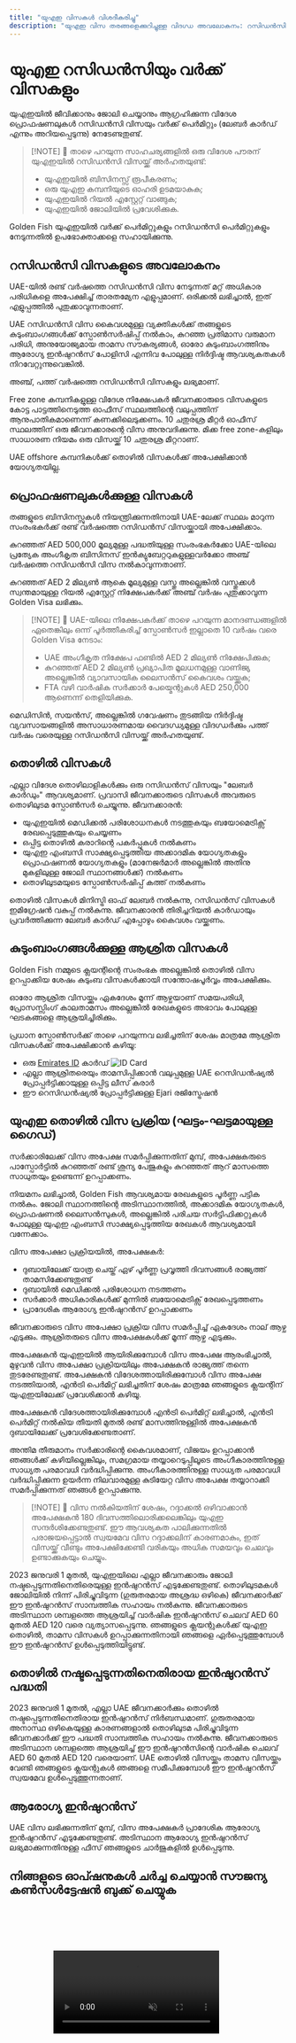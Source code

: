 ```yaml
---
title: "യുഎഇ വിസകൾ വിശദീകരിച്ചു"
description: "യുഎഇ വിസ തരങ്ങളെക്കുറിച്ചുള്ള വിദഗ്ധ അവലോകനം: റസിഡൻസി പെർമിറ്റുകൾ, വർക്ക് വിസകൾ, ആശ്രിത വിസകൾ. ആവശ്യകതകളെയും പ്രോസസ്സിംഗിനെയും കുറിച്ച് നിങ്ങൾ അറിയേണ്ടതെല്ലാം."
---
```


# യുഎഇ റസിഡൻസിയും വർക്ക് വിസകളും

യുഎഇയിൽ ജീവിക്കാനും ജോലി ചെയ്യാനും ആഗ്രഹിക്കുന്ന വിദേശ പ്രൊഫഷണലുകൾ റസിഡൻസി വിസയും വർക്ക് പെർമിറ്റും (ലേബർ കാർഡ് എന്നും അറിയപ്പെടുന്നു) നേടേണ്ടതുണ്ട്.

> [!NOTE] 💚 താഴെ പറയുന്ന സാഹചര്യങ്ങളിൽ ഒരു വിദേശ പൗരന് യുഎഇയിൽ റസിഡൻസി വിസയ്ക്ക് അർഹതയുണ്ട്:
>
> - യുഎഇയിൽ ബിസിനസ്സ് രൂപീകരണം;
> - ഒരു യുഎഇ കമ്പനിയുടെ ഓഹരി ഉടമയാകുക;
> - യുഎഇയിൽ റിയൽ എസ്റ്റേറ്റ് വാങ്ങുക;
> - യുഎഇയിൽ ജോലിയിൽ പ്രവേശിക്കുക.

Golden Fish യുഎഇയിൽ വർക്ക് പെർമിറ്റുകളും റസിഡൻസി പെർമിറ്റുകളും നേടുന്നതിൽ ഉപഭോക്താക്കളെ സഹായിക്കുന്നു.

## റസിഡൻസി വിസകളുടെ അവലോകനം

UAE-യിൽ രണ്ട് വർഷത്തെ റസിഡൻസി വിസ നേടുന്നത് മറ്റ് അധികാര പരിധികളെ അപേക്ഷിച്ച് താരതമ്യേന എളുപ്പമാണ്. ഒരിക്കൽ ലഭിച്ചാൽ, ഇത് എളുപ്പത്തിൽ പുതുക്കാവുന്നതാണ്.

UAE റസിഡൻസി വിസ കൈവശമുള്ള വ്യക്തികൾക്ക് തങ്ങളുടെ കുടുംബാംഗങ്ങൾക്ക് സ്പോൺസർഷിപ്പ് നൽകാം, കുറഞ്ഞ പ്രതിമാസ വരുമാന പരിധി, അനുയോജ്യമായ താമസ സൗകര്യങ്ങൾ, ഓരോ കുടുംബാംഗത്തിനും ആരോഗ്യ ഇൻഷുറൻസ് പോളിസി എന്നിവ പോലുള്ള നിർദ്ദിഷ്ട ആവശ്യകതകൾ നിറവേറ്റുന്നുവെങ്കിൽ.

അഞ്ച്, പത്ത് വർഷത്തെ റസിഡൻസി വിസകളും ലഭ്യമാണ്.

Free zone കമ്പനികളുള്ള വിദേശ നിക്ഷേപകർ ജീവനക്കാരുടെ വിസകളുടെ കോട്ട പാട്ടത്തിനെടുത്ത ഓഫീസ് സ്ഥലത്തിന്റെ വലുപ്പത്തിന് ആനുപാതികമാണെന്ന് കണക്കിലെടുക്കണം. 10 ചതുരശ്ര മീറ്റർ ഓഫീസ് സ്ഥലത്തിന് ഒരു ജീവനക്കാരന്റെ വിസ അനുവദിക്കുന്നു. മിക്ക free zone-കളിലും സാധാരണ നിയമം ഒരു വിസയ്ക്ക് 10 ചതുരശ്ര മീറ്ററാണ്.

UAE offshore കമ്പനികൾക്ക് തൊഴിൽ വിസകൾക്ക് അപേക്ഷിക്കാൻ യോഗ്യതയില്ല.

## പ്രൊഫഷണലുകൾക്കുള്ള വിസകൾ

തങ്ങളുടെ ബിസിനസ്സുകൾ നിയന്ത്രിക്കുന്നതിനായി UAE-ലേക്ക് സ്ഥലം മാറുന്ന സംരംഭകർക്ക് രണ്ട് വർഷത്തെ റസിഡൻസ് വിസയ്ക്കായി അപേക്ഷിക്കാം.

കുറഞ്ഞത് AED 500,000 മൂല്യമുള്ള പദ്ധതിയുള്ള സംരംഭകർക്കോ UAE-യിലെ പ്രത്യേക അംഗീകൃത ബിസിനസ് ഇൻക്യുബേറ്ററുകളുള്ളവർക്കോ അഞ്ച് വർഷത്തെ റസിഡൻസി വിസ നൽകാവുന്നതാണ്.

കുറഞ്ഞത് AED 2 മില്യൺ ആകെ മൂല്യമുള്ള വസ്തു അല്ലെങ്കിൽ വസ്തുക്കൾ സ്വന്തമായുള്ള റിയൽ എസ്റ്റേറ്റ് നിക്ഷേപകർക്ക് അഞ്ച് വർഷം പുതുക്കാവുന്ന Golden Visa ലഭിക്കും.

> [!NOTE] 💚 UAE-യിലെ നിക്ഷേപകർക്ക് താഴെ പറയുന്ന മാനദണ്ഡങ്ങളിൽ ഏതെങ്കിലും ഒന്ന് പൂർത്തീകരിച്ച് സ്പോൺസർ ഇല്ലാതെ 10 വർഷം വരെ Golden Visa നേടാം:
>
> - UAE അംഗീകൃത നിക്ഷേപ ഫണ്ടിൽ AED 2 മില്യൺ നിക്ഷേപിക്കുക;
> - കുറഞ്ഞത് AED 2 മില്യൺ പ്രഖ്യാപിത മൂലധനമുള്ള വാണിജ്യ അല്ലെങ്കിൽ വ്യാവസായിക ലൈസൻസ് കൈവശം വയ്ക്കുക;
> - FTA വഴി വാർഷിക സർക്കാർ പേയ്മെന്റുകൾ AED 250,000 ആണെന്ന് തെളിയിക്കുക.

മെഡിസിൻ, സയൻസ്, അല്ലെങ്കിൽ ഗവേഷണം തുടങ്ങിയ നിർദ്ദിഷ്ട വ്യവസായങ്ങളിൽ അസാധാരണമായ വൈദഗ്ധ്യമുള്ള വിദഗ്ധർക്കും പത്ത് വർഷം വരെയുള്ള റസിഡൻസി വിസയ്ക്ക് അർഹതയുണ്ട്.

## തൊഴിൽ വിസകൾ

എല്ലാ വിദേശ തൊഴിലാളികൾക്കും ഒരു റസിഡൻസ് വിസയും "ലേബർ കാർഡും" ആവശ്യമാണ്. പ്രവാസി ജീവനക്കാരുടെ വിസകൾ അവരുടെ തൊഴിലുടമ സ്പോൺസർ ചെയ്യുന്നു. ജീവനക്കാരൻ:

- യുഎഇയിൽ മെഡിക്കൽ പരിശോധനകൾ നടത്തുകയും ബയോമെട്രിക്സ് രേഖപ്പെടുത്തുകയും ചെയ്യണം
- ഒപ്പിട്ട തൊഴിൽ കരാറിന്റെ പകർപ്പുകൾ നൽകണം
- യുഎഇ എംബസി സാക്ഷ്യപ്പെടുത്തിയ അക്കാദമിക യോഗ്യതകളും പ്രൊഫഷണൽ യോഗ്യതകളും (മാനേജർമാർ അല്ലെങ്കിൽ അതിനു മുകളിലുള്ള ജോലി സ്ഥാനങ്ങൾക്ക്) നൽകണം
- തൊഴിലുടമയുടെ സ്പോൺസർഷിപ്പ് കത്ത് നൽകണം

തൊഴിൽ വിസകൾ മിനിസ്ട്രി ഓഫ് ലേബർ നൽകുന്നു, റസിഡൻസ് വിസകൾ ഇമിഗ്രേഷൻ വകുപ്പ് നൽകുന്നു. ജീവനക്കാരൻ തിരിച്ചറിയൽ കാർഡായും പ്രവർത്തിക്കുന്ന ലേബർ കാർഡ് എപ്പോഴും കൈവശം വയ്ക്കണം.

## കുടുംബാംഗങ്ങൾക്കുള്ള ആശ്രിത വിസകൾ

Golden Fish നമ്മുടെ ക്ലയന്റിന്റെ സംരംഭക അല്ലെങ്കിൽ തൊഴിൽ വിസ ഉറപ്പാക്കിയ ശേഷം കുടുംബ വിസകൾക്കായി സന്തോഷപൂർവ്വം അപേക്ഷിക്കും.

ഓരോ ആശ്രിത വിസയ്ക്കും ഏകദേശം മൂന്ന് ആഴ്ചയാണ് സമയപരിധി, പ്രോസസ്സിംഗ് കാലതാമസം അല്ലെങ്കിൽ രേഖകളുടെ അഭാവം പോലുള്ള ഘടകങ്ങളെ ആശ്രയിച്ചിരിക്കും.

പ്രധാന സ്പോൺസർക്ക് താഴെ പറയുന്നവ ലഭിച്ചതിന് ശേഷം മാത്രമേ ആശ്രിത വിസകൾക്ക് അപേക്ഷിക്കാൻ കഴിയൂ:

- ഒരു [Emirates ID](https://u.ae/en/information-and-services/visa-and-emirates-id/emirates-id) കാർഡ് ![ID Card](/img/ILONMASKID.webp)
- എല്ലാ ആശ്രിതരെയും താമസിപ്പിക്കാൻ വലുപ്പമുള്ള UAE റെസിഡൻഷ്യൽ പ്രോപ്പർട്ടിക്കായുള്ള ഒപ്പിട്ട ലീസ് കരാർ
- ഈ റെസിഡൻഷ്യൽ പ്രോപ്പർട്ടിക്കുള്ള Ejari രജിസ്ട്രേഷൻ

## യുഎഇ തൊഴിൽ വിസ പ്രക്രിയ (ഘട്ടം-ഘട്ടമായുള്ള ഗൈഡ്)

സർക്കാരിലേക്ക് വിസ അപേക്ഷ സമർപ്പിക്കുന്നതിന് മുമ്പ്, അപേക്ഷകരുടെ പാസ്പോർട്ടിൽ കുറഞ്ഞത് രണ്ട് ശൂന്യ പേജുകളും കുറഞ്ഞത് ആറ് മാസത്തെ സാധുതയും ഉണ്ടെന്ന് ഉറപ്പാക്കണം.

നിയമനം ലഭിച്ചാൽ, Golden Fish ആവശ്യമായ രേഖകളുടെ പൂർണ്ണ പട്ടിക നൽകും. ജോലി സ്ഥാനത്തിന്റെ അടിസ്ഥാനത്തിൽ, അക്കാദമിക യോഗ്യതകൾ, പ്രൊഫഷണൽ ലൈസൻസുകൾ, അല്ലെങ്കിൽ പരിചയ സർട്ടിഫിക്കറ്റുകൾ പോലുള്ള യുഎഇ എംബസി സാക്ഷ്യപ്പെടുത്തിയ രേഖകൾ ആവശ്യമായി വന്നേക്കാം.

വിസ അപേക്ഷാ പ്രക്രിയയിൽ, അപേക്ഷകർ:

- ദുബായിലേക്ക് യാത്ര ചെയ്ത് ഏഴ് പൂർണ്ണ പ്രവൃത്തി ദിവസങ്ങൾ രാജ്യത്ത് താമസിക്കേണ്ടതുണ്ട്
- ദുബായിൽ മെഡിക്കൽ പരിശോധന നടത്തണം
- സർക്കാർ അധികാരികൾക്ക് മുന്നിൽ ബയോമെട്രിക്സ് രേഖപ്പെടുത്തണം
- പ്രാദേശിക ആരോഗ്യ ഇൻഷുറൻസ് ഉറപ്പാക്കണം

ജീവനക്കാരുടെ വിസ അപേക്ഷാ പ്രക്രിയ വിസ സമർപ്പിച്ച് ഏകദേശം നാല് ആഴ്ച എടുക്കും. ആശ്രിതരുടെ വിസ അപേക്ഷകൾക്ക് മൂന്ന് ആഴ്ച എടുക്കും.

അപേക്ഷകൻ യുഎഇയിൽ ആയിരിക്കുമ്പോൾ വിസ അപേക്ഷ ആരംഭിച്ചാൽ, മുഴുവൻ വിസ അപേക്ഷാ പ്രക്രിയയിലും അപേക്ഷകൻ രാജ്യത്ത് തന്നെ തുടരേണ്ടതുണ്ട്. അപേക്ഷകൻ വിദേശത്തായിരിക്കുമ്പോൾ വിസ അപേക്ഷ നടത്തിയാൽ, എൻട്രി പെർമിറ്റ് ലഭിച്ചതിന് ശേഷം മാത്രമേ ഞങ്ങളുടെ ക്ലയന്റിന് യുഎഇയിലേക്ക് പ്രവേശിക്കാൻ കഴിയൂ.

അപേക്ഷകൻ വിദേശത്തായിരിക്കുമ്പോൾ എൻട്രി പെർമിറ്റ് ലഭിച്ചാൽ, എൻട്രി പെർമിറ്റ് നൽകിയ തീയതി മുതൽ രണ്ട് മാസത്തിനുള്ളിൽ അപേക്ഷകൻ ദുബായിലേക്ക് പ്രവേശിക്കേണ്ടതാണ്.

അന്തിമ തീരുമാനം സർക്കാരിന്റെ കൈവശമാണ്, വിജയം ഉറപ്പാക്കാൻ ഞങ്ങൾക്ക് കഴിയില്ലെങ്കിലും, സമഗ്രമായ തയ്യാറെടുപ്പിലൂടെ അംഗീകാരത്തിനുള്ള സാധ്യത പരമാവധി വർദ്ധിപ്പിക്കുന്നു. അംഗീകാരത്തിനുള്ള സാധ്യത പരമാവധി വർദ്ധിപ്പിക്കുന്ന ഉയർന്ന നിലവാരമുള്ള കുടിയേറ്റ വിസ അപേക്ഷ തയ്യാറാക്കി സമർപ്പിക്കുന്നത് ഞങ്ങൾ ഉറപ്പാക്കുന്നു.

> [!NOTE] 💚 വിസ നൽകിയതിന് ശേഷം, റദ്ദാക്കൽ ഒഴിവാക്കാൻ അപേക്ഷകൻ 180 ദിവസത്തിലൊരിക്കലെങ്കിലും യുഎഇ സന്ദർശിക്കേണ്ടതുണ്ട്.
> ഈ ആവശ്യകത പാലിക്കുന്നതിൽ പരാജയപ്പെട്ടാൽ സ്വയമേവ വിസ റദ്ദാക്കലിന് കാരണമാകും, ഇത് വിസയ്ക്ക് വീണ്ടും അപേക്ഷിക്കേണ്ടി വരികയും അധിക സമയവും ചെലവും ഉണ്ടാക്കുകയും ചെയ്യും.

2023 ജനുവരി 1 മുതൽ, യുഎഇയിലെ എല്ലാ ജീവനക്കാരും ജോലി നഷ്ടപ്പെടുന്നതിനെതിരെയുള്ള ഇൻഷുറൻസ് എടുക്കേണ്ടതുണ്ട്. തൊഴിലുടമകൾ ജോലിയിൽ നിന്ന് പിരിച്ചുവിടുന്ന (ഗുരുതരമായ അശ്രദ്ധ ഒഴികെ) ജീവനക്കാർക്ക് ഈ ഇൻഷുറൻസ് സാമ്പത്തിക സഹായം നൽകുന്നു. ജീവനക്കാരുടെ അടിസ്ഥാന ശമ്പളത്തെ ആശ്രയിച്ച് വാർഷിക ഇൻഷുറൻസ് ചെലവ് AED 60 മുതൽ AED 120 വരെ വ്യത്യാസപ്പെടുന്നു. ഞങ്ങളുടെ ക്ലയന്റുകൾക്ക് യുഎഇ തൊഴിൽ, താമസ വിസകൾ ഉറപ്പാക്കുന്നതിനായി ഞങ്ങളെ ഏർപ്പെടുത്തുമ്പോൾ ഈ ഇൻഷുറൻസ് ഉൾപ്പെടുത്തിയിട്ടുണ്ട്.

## തൊഴിൽ നഷ്ടപ്പെടുന്നതിനെതിരായ ഇൻഷുറൻസ് പദ്ധതി

2023 ജനുവരി 1 മുതൽ, എല്ലാ UAE ജീവനക്കാർക്കും തൊഴിൽ നഷ്ടപ്പെടുന്നതിനെതിരായ ഇൻഷുറൻസ് നിർബന്ധമാണ്. ഗുരുതരമായ അനാസ്ഥ ഒഴികെയുള്ള കാരണങ്ങളാൽ തൊഴിലുടമ പിരിച്ചുവിടുന്ന ജീവനക്കാർക്ക് ഈ പദ്ധതി സാമ്പത്തിക സഹായം നൽകുന്നു. ജീവനക്കാരുടെ അടിസ്ഥാന ശമ്പളത്തെ ആശ്രയിച്ച് ഈ ഇൻഷുറൻസിന്റെ വാർഷിക ചെലവ് AED 60 മുതൽ AED 120 വരെയാണ്. UAE തൊഴിൽ വിസയ്ക്കും താമസ വിസയ്ക്കും വേണ്ടി ഞങ്ങളുടെ ക്ലയന്റുകൾ ഞങ്ങളെ സമീപിക്കുമ്പോൾ ഈ ഇൻഷുറൻസ് സ്വയമേവ ഉൾപ്പെടുത്തുന്നതാണ്.

## ആരോഗ്യ ഇൻഷുറൻസ്

UAE വിസ ലഭിക്കുന്നതിന് മുമ്പ്, വിസ അപേക്ഷകർ പ്രാദേശിക ആരോഗ്യ ഇൻഷുറൻസ് എടുക്കേണ്ടതുണ്ട്. അടിസ്ഥാന ആരോഗ്യ ഇൻഷുറൻസ് ലഭ്യമാക്കുന്നതിനുള്ള ഫീസ് ഞങ്ങളുടെ ചാർജുകളിൽ ഉൾപ്പെടുന്നു.

## നിങ്ങളുടെ ഓപ്ഷനുകൾ ചർച്ച ചെയ്യാൻ സൗജന്യ കൺസൾട്ടേഷൻ ബുക്ക് ചെയ്യുക

<video  autoplay muted playsinline style="padding: 80px" >
  <source src="/video/iStock-2185914135.mp4" type="video/mp4">
</video>

<ContactFormModal formName="Employment Visa [guide]" buttonText="സൗജന്യ കൺസൾട്ടേഷൻ നേടുക" :services="[
    '💼 Employment Visa + Labor Card',
    '👨‍💼 Entrepreneur Visa (2-year)',
    '🏢 Free Zone Company Visa',
    '👨‍👩‍👧‍👦 ആശ്രിത കുടുംബ വീസ',
    '💳 Emirates ID Application',
    '💵 പ്രതിമാസ ശമ്പളം AED 30K-ൽ കൂടുതൽ',
    '💰 Golden Visa യോഗ്യത',
    '❓ മറ്റ് വീസ സേവനങ്ങൾ',
    ]"/>
